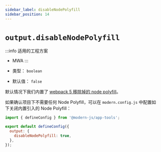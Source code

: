 ```yaml
---
sidebar_label: disableNodePolyfill
sidebar_position: 14
---
```


# `output.disableNodePolyfill`

:::info 适用的工程方案
* MWA
:::

* 类型： `boolean`
* 默认值： `false`

默认情况下我们内置了 [webpack 5 移除掉的 node polyfill](https://webpack.js.org/blog/2020-10-10-webpack-5-release/#automatic-nodejs-polyfills-removed)。

如果确认项目下不需要任何 Node Polyfill，可以在 `modern.config.js` 中配置如下关闭内置引入的 Node Polyfill：

```javascript title="modern.config.js"
import { defineConfig } from '@modern-js/app-tools';

export default defineConfig({
  output: {
    disableNodePolyfill: true,
  },
});
```
